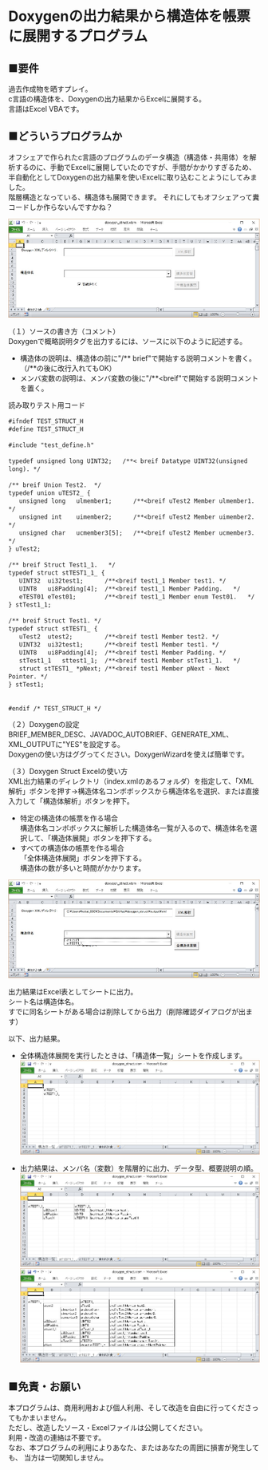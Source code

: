 # Doxygenの出力結果から構造体を帳票に展開するプログラム

## ■要件
過去作成物を晒すプレイ。  
c言語の構造体を、Doxygenの出力結果からExcelに展開する。  
言語はExcel VBAです。  

## ■どういうプログラムか
オフシェアで作られたc言語のプログラムのデータ構造（構造体・共用体）を解析するのに、手動でExcelに展開していたのですが、手間がかかりすぎるため、半自動化としてDoxygenの出力結果を使いExcelに取り込むことようにしてみました。  
階層構造となっている、構造体も展開できます。
それにしてもオフシェアって糞コードしか作らないんですかね？  

  ![doxygen_struct 1](pict\1.jpg)  


（１）ソースの書き方（コメント）  
Doxygenで概略説明タグ<briefdescription>を出力するには、ソースに以下のように記述する。  
- 構造体の説明は、構造体の前に"/\*\* brief"で開始する説明コメントを書く。（/\*\*の後に改行入れてもOK）
- メンバ変数の説明は、メンバ変数の後に"/\*\*<breif"で開始する説明コメントを置く。

読み取りテスト用コード
 ```
#ifndef TEST_STRUCT_H
#define TEST_STRUCT_H

#include "test_define.h"

typedef unsigned long UINT32;	/**< breif Datatype UINT32(unsigned long). */

/** breif Union Test2.	*/
typedef union uTEST2_ {
	unsigned long	ulmember1;		/**<breif uTest2 Member ulmember1. */
	unsigned int	uimember2;		/**<breif uTest2 Member uimember2. */
	unsigned char	ucmember3[5];	/**<breif uTest2 Member ucmember3. */
} uTest2;

/** breif Struct Test1_1.	*/
typedef struct stTEST1_1_ {
	UINT32	ui32test1;		/**<breif test1_1 Member test1. */
	UINT8	ui8Padding[4];	/**<breif test1_1 Member Padding.	*/
	eTEST01 eTest01;		/**<breif test1_1 Member enum Test01.	*/
} stTest1_1;

/** breif Struct Test1.	*/
typedef struct stTEST1_ {
	uTest2	utest2;			/**<breif test1 Member test2. */
	UINT32	ui32test1;		/**<breif test1 Member test1. */
	UINT8	ui8Padding[4];	/**<breif test1 Member Padding.	*/
	stTest1_1	sttest1_1;	/**<breif test1 Member stTest1_1.	*/
	struct stTEST1_ *pNext;	/**<breif test1 Member pNext - Next Pointer. */
} stTest1;


#endif /* TEST_STRUCT_H */
 ```
（２）Doxygenの設定  
BRIEF_MEMBER_DESC、JAVADOC_AUTOBRIEF、GENERATE_XML、XML_OUTPUTに"YES"を設定する。  
Doxygenの使い方はググってください。DoxygenWizardを使えば簡単です。

（３）Doxygen Struct Excelの使い方  
XML出力結果のディレクトリ（index.xmlのあるフォルダ）を指定して、「XML解析」ボタンを押す→構造体名コンボボックスから構造体名を選択、または直接入力して「構造体解析」ボタンを押下。
- 特定の構造体の帳票を作る場合  
構造体名コンボボックスに解析した構造体名一覧が入るので、構造体名を選択して、「構造体展開」ボタンを押下する。
- すべての構造体の帳票を作る場合  
「全体構造体展開」ボタンを押下する。  
構造体の数が多いと時間がかかります。

![doxygen_struct 2](pict\2.jpg)  

出力結果はExcel表としてシートに出力。  
シート名は構造体名。  
すでに同名シートがある場合は削除してから出力（削除確認ダイアログが出ます）

以下、出力結果。  
* 全体構造体展開を実行したときは、「構造体一覧」シートを作成します。  
![doxygen_struct 2](pict\2-1.jpg)  

* 出力結果は、メンバ名（変数）を階層的に出力、データ型、概要説明の順。　　
![doxygen_struct 2](pict\2-2.jpg)  
![doxygen_struct 2](pict\2-3.jpg)  


## ■免責・お願い

本プログラムは、商用利用および個人利用、そして改造を自由に行ってくださってもかまいません。  
ただし、改造したソース・Excelファイルは公開してください。  
利用・改造の連絡は不要です。  
なお、本プログラムの利用によりあなた、またはあなたの周囲に損害が発生しても、 当方は一切関知しません。  
